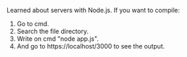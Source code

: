 Learned about servers with Node.js. If you want to compile: 
1. Go to cmd.
2. Search the file directory.
3. Write on cmd "node app.js".
4. And go to https://localhost/3000 to see the output.
